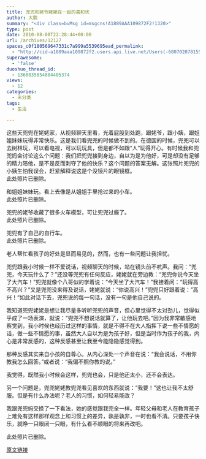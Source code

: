 ```yaml
---
title: 兜兜和姥爷姥姥在一起的喜和忧
author: 大鹏
summary: "<div class=bvMsg id=msgcns!A1889AAA109872F2!1320>"
type: post
date: 2010-08-08T22:28:44+00:00
url: /archives/12127
spaces_c0f180569647331c7a999a5539695ead_permalink:
  - "http://cid-a1889aaa109872f2.users.api.live.net/Users(-6807020781556960526)/Blogs('A1889AAA109872F2!102')/Entries('A1889AAA109872F2!1320')?authkey=7T08dKQfQ0s%24"
superawesome:
  - 'false'
duoshuo_thread_id:
  - 1360835854884405374
views:
  - 12
categories:
  - 未分类
tags:
  - 生活

---
```

<div class="bvMsg" id="msgcns!A1889AAA109872F2!1320">
  这些天兜兜在姥姥家，从视频聊天里看，光着屁股到处跑，跟姥爷，跟小姨，跟姐姐妹妹玩得非常快乐。这是我们看兜兜的时候做不到的。在德国的时候，兜兜可以去树林玩，可以看电视，可以玩玩具，但是都不如跟“人”玩得开心。有时候我和兜兜妈会讨论这么个问题：我们把兜兜接到身边，自以为是为他好，可是却没有足够的精力陪他，是不是反而剥夺了他的快乐？这个问题的答案无解。这张照片兜兜的小姨生怕我误会，赶紧解释说这是个没镜片的眼镜框。<br /> 此处照片已删除。</p> 
  
  <p>
    和姐姐妹妹玩。看上去像是从姐姐手里抢过来的小车。<br /> 此处照片已删除。
  </p>
  
  <p>
    兜兜的姥爷收藏了很多火车模型，可让兜兜过瘾了。<br /> 此处照片已删除。
  </p>
  
  <p>
    兜兜有了自己的自行车。<br /> 此处照片已删除。
  </p>
  
  <p>
    老人帮忙看孩子的好处是显而易见的，然而，也有一些问题让我担忧。
  </p>
  
  <p>
    兜兜跟我小时候一样不爱说话，视频聊天的时候，站在镜头前不吭声。我问：“兜兜，今天玩什么了？”还没等兜兜有任何反应，姥姥就在旁边教：“兜兜你说今天坐了大汽车！”兜兜就像个八哥似的学着说：“今天坐了大汽车！”我接着问：“玩得高不高兴？”又是兜兜没来得及说话，姥姥就说：“你说高兴！”兜兜只好跟着说：”高兴！“如此对话下去，兜兜说的每一句话，没有一句是他自己说的。
  </p>
  
  <p>
    我知道兜兜姥姥是想让我尽量多听听兜兜的声音，但心里觉得不太对劲儿，觉得似乎成了一场表演，就说：“兜兜不想说话就算了，让他玩去吧。”因为我非常敏感地察觉到，我小时候也经历过这样的事情，就是不得不在大人指挥下说一些不情愿的话，做一些不情愿的事，虽然大人自以为是为孩子好，但是当时作为孩子的我，内心是非常反感的，这种反感甚至让我至今能隐隐感觉得到。
  </p>
  
  <p>
    那种反感其实来自小孩的自尊心。从内心深处一个声音在说：“我会说话，不用你教我怎么回答。”或者说：“我偏不照你教的说。”
  </p>
  
  <p>
    我觉得，既然我小时候会这样，兜兜也会，只是他还太小，还不会表达。
  </p>
  
  <p>
    另一个问题是，兜兜姥姥教兜兜看见喜欢的东西就说：“我要！”这也让我不太舒服。但是有什么办法呢？老人的习惯，如何轻易能改？
  </p>
  
  <p>
    我跟兜兜妈交换了一下看法，她的感觉跟我完全一样。年轻父母和老人在教育孩子上难免有这样那样观念上和习惯上的差异，孰是孰非，一时也看不清。只要孩子快乐，就睁一只眼闭一只眼，有什么看不顺眼的将来再改吧。
  </p>
  
  <p>
    此处照片已删除。
  </p>
</div>

[原文链接](http://dapengde.com/archives/12127)


